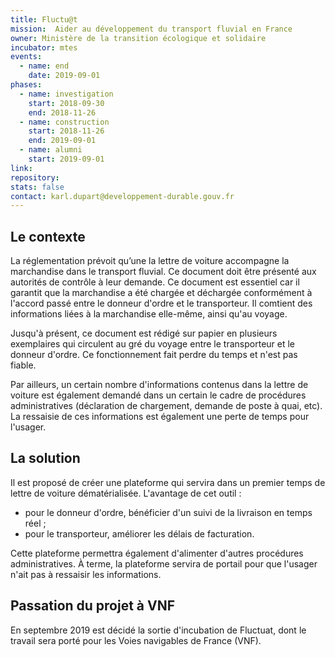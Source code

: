 ```yaml
---
title: Fluctu@t
mission:  Aider au développement du transport fluvial en France
owner: Ministère de la transition écologique et solidaire
incubator: mtes
events:
  - name: end
    date: 2019-09-01
phases:
  - name: investigation
    start: 2018-09-30
    end: 2018-11-26
  - name: construction
    start: 2018-11-26
    end: 2019-09-01
  - name: alumni
    start: 2019-09-01
link:
repository:
stats: false
contact: karl.dupart@developpement-durable.gouv.fr
---
```


## Le contexte
La réglementation prévoit qu’une la lettre de voiture accompagne la marchandise dans le transport fluvial. Ce document doit être présenté aux autorités de contrôle à leur demande. Ce document est essentiel car il garantit que la marchandise a été chargée et déchargée conformément à l'accord passé entre le donneur d'ordre et le transporteur. Il comtient des informations liées à la marchandise elle-même, ainsi qu'au voyage.

Jusqu'à présent, ce document est rédigé sur papier en plusieurs exemplaires qui circulent au gré du voyage entre le transporteur et le donneur d'ordre. Ce fonctionnement fait perdre du temps et n'est pas fiable.

Par ailleurs, un certain nombre d'informations contenus dans la lettre de voiture est également demandé dans un certain le cadre de procédures administratives (déclaration de chargement, demande de poste à quai, etc). La ressaisie de ces informations est également une perte de temps pour l'usager.

## La solution
Il est proposé de créer une plateforme qui servira dans un premier temps de lettre de voiture dématérialisée. L'avantage de cet outil :
* pour le donneur d'ordre, bénéficier d'un suivi de la livraison en temps réel ;
* pour le transporteur, améliorer les délais de facturation.

Cette plateforme permettra également d'alimenter d'autres procédures administratives. À terme, la plateforme servira de portail pour que l'usager n'ait pas à ressaisir les informations.

## Passation du projet à VNF
En septembre 2019 est décidé la sortie d'incubation de Fluctuat, dont le travail sera porté pour les Voies navigables de France (VNF). 
